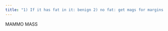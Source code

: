 ```yaml
---
title: "1) If it has fat in it: benign 2) no fat: get mags for margins &amp; US 3) US: simple cyst: Birads 4) not a simple cyst: biopsy"
---
```

MAMMO MASS

